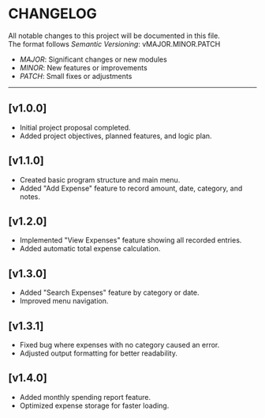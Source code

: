 # CHANGELOG

All notable changes to this project will be documented in this file.  
The format follows *Semantic Versioning*: vMAJOR.MINOR.PATCH  
- *MAJOR*: Significant changes or new modules  
- *MINOR*: New features or improvements  
- *PATCH*: Small fixes or adjustments  

---

## [v1.0.0] 
- Initial project proposal completed.
- Added project objectives, planned features, and logic plan.

## [v1.1.0] 
- Created basic program structure and main menu.
- Added "Add Expense" feature to record amount, date, category, and notes.

## [v1.2.0] 
- Implemented "View Expenses" feature showing all recorded entries.
- Added automatic total expense calculation.

## [v1.3.0]
- Added "Search Expenses" feature by category or date.
- Improved menu navigation.

## [v1.3.1] 
- Fixed bug where expenses with no category caused an error.
- Adjusted output formatting for better readability.

## [v1.4.0] 
- Added monthly spending report feature.
- Optimized expense storage for faster loading.
